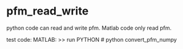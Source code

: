 # pfm_read_write
python code can read and write pfm. Matlab code only read pfm.

test code:
MATLAB: >> run
PYTHON # python convert_pfm_numpy
